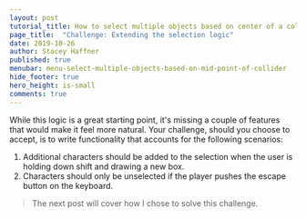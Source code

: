 ```yaml
---
layout: post
tutorial_title: How to select multiple objects based on center of a collider
page_title:  "Challenge: Extending the selection logic"
date: 2019-10-26
author: Stacey Haffner
published: true
menubar: menu-select-multiple-objects-based-on-mid-point-of-collider
hide_footer: true
hero_height: is-small
comments: true
---
```


While this logic is a great starting point, it's missing a couple of features that would make it feel more natural. Your challenge, should you choose to accept, is to write functionality that accounts for the following scenarios:

1. Additional characters should be added to the selection when the user is holding down shift and drawing a new box. 
2. Characters should only be unselected if the player pushes the escape button on the keyboard.

> The next post will cover how I chose to solve this challenge. 
